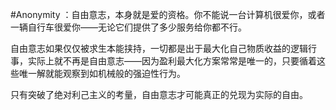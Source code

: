 #Anonymity ：自由意志，本身就是爱的资格。你不能说一台计算机很爱你，或者一辆自行车很爱你——无论它们提供了多少服务给你都不行。  
  
自由意志如果仅仅被求生本能挟持，一切都是出于最大化自己物质收益的逻辑行事，实际上就不再是自由意志——因为盈利最大化方案常常是唯一的，只要循着这些唯一解就能观察到如机械般的强迫性行为。  
  
只有突破了绝对利己主义的考量，自由意志才可能真正的兑现为实际的自由。